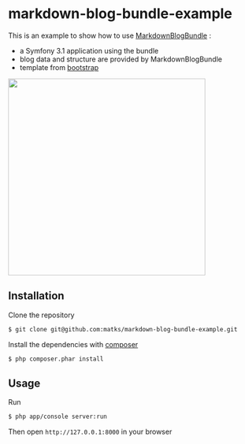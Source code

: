 # markdown-blog-bundle-example

This is an example to show how to use [MarkdownBlogBundle](https://github.com/matks/MarkdownBlogBundle) :
 - a Symfony 3.1 application using the bundle
 - blog data and structure are provided by MarkdownBlogBundle
 - template from [bootstrap](http://getbootstrap.com/)

<img src="https://cloud.githubusercontent.com/assets/3830050/15139430/61e1b8e2-1696-11e6-9dec-28e3909848b9.jpg" width="400px"/>

## Installation

Clone the repository
```bash
$ git clone git@github.com:matks/markdown-blog-bundle-example.git
```

Install the dependencies with [composer](https://getcomposer.org/)
```bash
$ php composer.phar install
```

## Usage

Run
```bash
$ php app/console server:run
```

Then open `http://127.0.0.1:8000` in your browser
